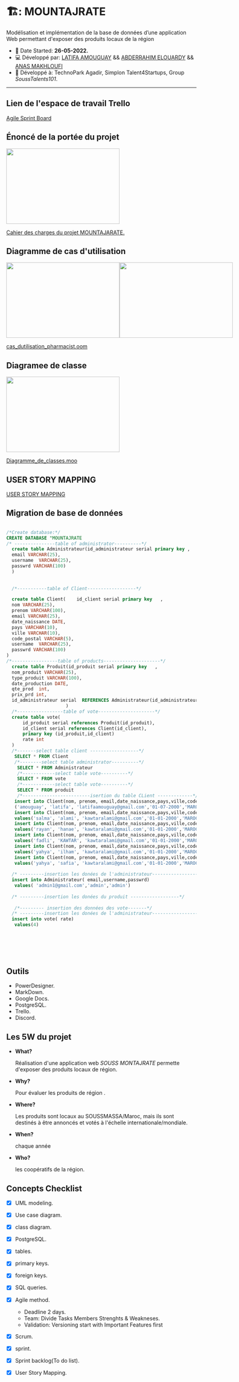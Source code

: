 # 🏗️: MOUNTAJRATE


Modélisation et implémentation de la base de données d’une application Web permettant d'exposer des produits locaux de la région
 - :date: Date Started: **26-05-2022.** 
 - :computer: Développé par: [LATIFA AMOUGUAY](https://github.com/LATIFADEV) && [ABDERRAHIM ELOUARDY](https://github.com/elouardyabderrahim)  && [ANAS MAKHLOUFI](https://github.com/anasmak04)
 - :office: Développé à: TechnoPark Agadir, Simplon Talent4Startups, Group *SoussTalents101*.
---

## Lien de l'espace de travail Trello
[Agile Sprint Board](https://trello.com/b/RCuXlj0C/montajrate)

## Énoncé de la portée du projet

<div style="display:flex">
<img src="/brief4-database/REPORT.PNG" height="200" width="300"/>

</div>

 [Cahier des charges du projet MOUNTAJARATE.](https://onedrive.live.com/edit.aspx?resid=EBEF1A2C83B13C3D!490&ithint=file%2cdocx)


## Diagramme de cas d'utilisation

<div style="display:flex">
<img src="/brief4-database/diagrame_cas_utilisation_1.png" height="200" width="300"/>
<img src="/brief4-database/diagrame_cas_utilisation2.png" height="200" width="300"/>
</div>

[cas_dutilisation_pharmacist.oom](/brief4-database/cas_dutilisation_pharmacist.oom)

## Diagramee de classe 

<div style="display:flex">
<img src="/brief4-database/diagrame_de_class.png" height="200" width="300"/>
</div>

[Diagramme_de_classes.moo](/brief4-database/Diagramme_de_classes.moo)
 ## USER STORY MAPPING
 
  [USER STORY MAPPING ](/brief4-database/USER_STORY_MAPPING.pdf)

## Migration de base de données 

  ```sql
  
  /*Create database:*/
  CREATE DATABASE "MOUNTAJRATE
 /* ---------------table of administrator----------*/
	create table Administrateur(id_administrateur serial primary key ,
    email VARCHAR(25),
    username  VARCHAR(25),
	passwrd VARCHAR(100)	 
	)
	
	
	/*-----------table of Client------------------*/

	create table Client(	id_client serial primary key   ,
    nom VARCHAR(25),
    prenom VARCHAR(100),
    email VARCHAR(25),
    date_naissance DATE,
    pays VARCHAR(10),
    ville VARCHAR(10),
    code_postal VARCHAR(5),
    username  VARCHAR(25),
	passwrd VARCHAR(100)	 
)
/*-----------------table of products---------------------*/
	create table Produit(id_produit serial primary key   ,
    nom_produit VARCHAR(25),
    type_produit VARCHAR(100),
    date_production DATE,
    qte_prod  int,
	prix_prd int,					 
    id_administrateur serial  REFERENCES Administrateur(id_administrateur) 
						)
	/*-----------------table of vote---------------------*/
	create table vote(
		id_produit serial references Produit(id_produit),
		id_client serial references Client(id_client),
		primary key (id_produit,id_client)
		rate int
	)
	/*-------select table client ------------------*/
	 SELECT * FROM Client
	 /*--------select table administrator----------*/
	  SELECT * FROM Administrateur
	  /*------------select table vote----------*/
	  SELECT * FROM vote
	  /*------------select table vote----------*/
	  SELECT * FROM produit
	  /*-------------------------isertion du table CLient -------------*/
	 insert into Client(nom, prenom, email,date_naissance,pays,ville,code_postal,username,passwrd)values
	 ('amouguay', 'latifa', 'latifaamouguay@gmail.com','01-07-2000','MAROC','agadir',80650,'LATIFADEV','latifa123')
     insert into Client(nom, prenom, email,date_naissance,pays,ville,code_postal,username,passwrd)
     values('salma', 'alami', 'kawtaralami@gmail.com','01-01-2000','MAROC','agadir',80650,'salma','latifa123')
	 insert into Client(nom, prenom, email,date_naissance,pays,ville,code_postal,username,passwrd)
     values('rayan', 'hanae', 'kawtaralami@gmail.com','01-01-2000','MAROC','agadir',80650,'hanae','latifa123')
	 insert into Client(nom, prenom, email,date_naissance,pays,ville,code_postal,username,passwrd)
     values('fadli', 'KAWTAR', 'kawtaralami@gmail.com','01-01-2000','MAROC','agadir',80650,'fatima','latifa123')
	 insert into Client(nom, prenom, email,date_naissance,pays,ville,code_postal,username,passwrd)
     values('yahya', 'ilham', 'kawtaralami@gmail.com','01-01-2000','MAROC','agadir',80650,'ilham','latifa123')
	 insert into Client(nom, prenom, email,date_naissance,pays,ville,code_postal,username,passwrd)
     values('yahya', 'safia', 'kawtaralami@gmail.com','01-01-2000','MAROC','agadir',80450,'ilham','latifa123')
	 
	/* ---------insertion les donées de l'administrateur------------------*/
	insert into Administrateur( email,username,passwrd)
     values( 'admin1@gmail.com','admin','admin')
	  
	/* ---------insertion les donées du produit ------------------*/
	
	 /*--------- insertion des données des vote-------*/
	/* ---------insertion les donées de l'administrateur------------------*/
	insert into vote( rate)
     values(4)
	 
	 
	 

	
  
```

## Outils

- PowerDesigner.
- MarkDown.
- Google Docs.
- PostgreSQL.
- Trello.
- Discord.

## Les 5W du projet

- **What?**   
 
   Réalisation d'une application web *SOUSS MONTAJRATE* permette d'exposer des produits locaux de région.
 
- **Why?** 

  Pour évaluer les produits de région .

- **Where?** 

  Les produits sont locaux au SOUSSMASSA/Maroc, mais ils sont destinés à être annoncés et votés à l'échelle internationale/mondiale.
  
- **When?**  

   chaque année

- **Who?**  

  les coopératifs de la région.
  

## Concepts Checklist

- [X] UML modeling.
- [X] Use case diagram.
- [X] class diagram.
- [X] PostgreSQL.
- [X] tables.
- [X] primary keys.
- [X] foreign keys.
- [X] SQL queries.
- [X] Agile method.
     - Deadline 2 days.
     - Team: Divide Tasks  Members Strenghts & Weakneses.
     - Validation: Versioning start with Important Features first
- [X] Scrum.
- [X] sprint.
- [X] Sprint backlog(To do list).
- [X] User Story Mapping.

